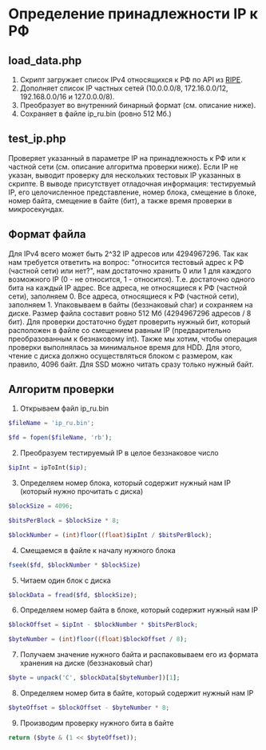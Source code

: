 # Определение принадлежности IP к РФ

## load_data.php

1. Скрипт загружает список IPv4 относящихся к РФ по API из [RIPE](https://stat.ripe.net/data/country-resource-list/data.json?resource=RU).
2. Дополняет список IP частных сетей (10.0.0.0/8, 172.16.0.0/12, 192.168.0.0/16 и 127.0.0.0/8).
3. Преобразует во внутренний бинарный формат (см. описание ниже).
4. Сохраняет в файле ip_ru.bin (ровно 512 Мб.)

## test_ip.php

Проверяет указанный в параметре IP на принадлежность к РФ или к частной сети (см. описание алгоритма проверки ниже).
Если IP не указан, выводит проверку для нескольких тестовых IP указанных в скрипте.
В выводе присутствует отладочная информация: тестируемый IP, его целочисленное представление, номер блока, смещение в блоке, номер байта, смещение в байте (бит), а также время проверки в микросекундах.

## Формат файла

Для IPv4 всего может быть 2^32 IP адресов или 4294967296.
Так как нам требуется ответить на вопрос: "относится тестовый адрес к РФ (частной сети) или нет?", нам достаточно хранить 0 или 1 для каждого возможного IP (0 - не относится, 1 - относится).
Т.е. достаточно одного бита на каждый IP адрес.
Все адреса, не относящиеся к РФ (частной сети), заполняем 0.
Все адреса, относящиеся к РФ (частной сети), заполняем 1.
Упаковываем в байты (беззнаковый char) и сохраняем на диске.
Размер файла составит ровно 512 Мб (4294967296 адресов / 8 бит).
Для проверки достаточно будет проверить нужный бит, который расположен в файле со смещением равным IP (предварительно преобразованным к безнаковому int).
Также мы хотим, чтобы операция проверки выполнялась за минимальное время для HDD.
Для этого, чтение с диска должно осуществляться блоком с размером, как правило, 4096 байт.
Для SSD можно читать сразу только нужный байт.

## Алгоритм проверки

1. Открываем файл ip_ru.bin

```php
$fileName = 'ip_ru.bin';

$fd = fopen($fileName, 'rb');
```

2. Преобразуем тестируемый IP в целое беззнаковое число

```php
$ipInt = ipToInt($ip);
```

3. Определяем номер блока, который содержит нужный нам IP (который нужно прочитать с диска)

```php
$blockSize = 4096;

$bitsPerBlock = $blockSize * 8;

$blockNumber = (int)floor((float)$ipInt / $bitsPerBlock);
```

4. Смещаемся в файле к началу нужного блока

```php
fseek($fd, $blockNumber * $blockSize)
```

5. Читаем один блок с диска

```php
$blockData = fread($fd, $blockSize);
```

6. Определяем номер байта в блоке, который содержит нужный нам IP

```php
$blockOffset = $ipInt - $blockNumber * $bitsPerBlock;

$byteNumber = (int)floor((float)$blockOffset / 8);
```

7. Получаем значение нужного байта и распаковываем его из формата хранения на диске (беззнаковый char)

```php
$byte = unpack('C', $blockData[$byteNumber])[1];
```

8. Определяем номер бита в байте, который содержит нужный нам IP

```php
$byteOffset = $blockOffset - $byteNumber * 8;
```

9. Производим проверку нужного бита в байте

```php
return ($byte & (1 << $byteOffset));
```
